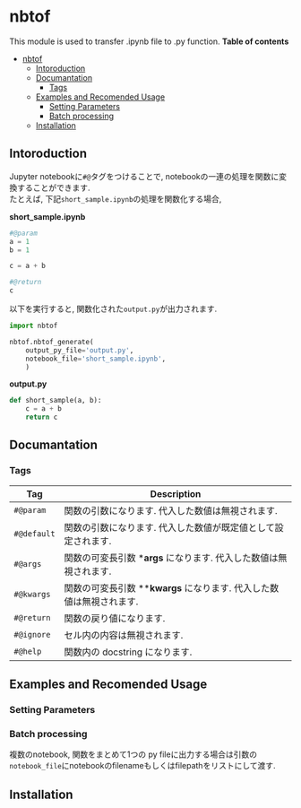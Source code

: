 # nbtof
This module is used to transfer .ipynb file to .py function.
**Table of contents**
- [nbtof](#nbtof)
  - [Intoroduction](#intoroduction)
  - [Documantation](#documantation)
    - [Tags](#tags)
  - [Examples and Recomended Usage](#examples-and-recomended-usage)
    - [Setting Parameters](#setting-parameters)
    - [Batch processing](#batch-processing)
  - [Installation](#installation)



## Intoroduction

Jupyter notebookに`#@`タグをつけることで, notebookの一連の処理を関数に変換することができます.  
たとえば, 下記`short_sample.ipynb`の処理を関数化する場合, 
  
**short_sample.ipynb**

```python
#@param
a = 1
b = 1
```
```python
c = a + b
```
```python
#@return
c
```
  

以下を実行すると, 関数化された`output.py`が出力されます.

```python
import nbtof

nbtof.nbtof_generate(
    output_py_file='output.py',
    notebook_file='short_sample.ipynb',
    )
```

**output.py**
```python
def short_sample(a, b):
    c = a + b
    return c
```
## Documantation
### Tags
| Tag | Description |
| ---- | ---- |
| `#@param` | 関数の引数になります. 代入した数値は無視されます. |
| `#@default` | 関数の引数になります. 代入した数値が既定値として設定されます. |
| `#@args` | 関数の可変長引数 ***args** になります. 代入した数値は無視されます. |
| `#@kwargs` | 関数の可変長引数 ****kwargs** になります. 代入した数値は無視されます. |
| `#@return` | 関数の戻り値になります. |
| `#@ignore` | セル内の内容は無視されます. |
| `#@help` | 関数内の docstring になります. |



## Examples and Recomended Usage

### Setting Parameters
### Batch processing
複数のnotebook, 関数をまとめて1つの py fileに出力する場合は引数の`notebook_file`にnotebookのfilenameもしくはfilepathをリストにして渡す.

## Installation

